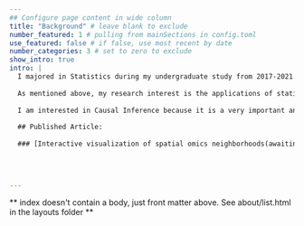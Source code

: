 ```yaml
---
## Configure page content in wide column
title: "Background" # leave blank to exclude
number_featured: 1 # pulling from mainSections in config.toml
use_featured: false # if false, use most recent by date
number_categories: 3 # set to zero to exclude
show_intro: true
intro: |
  I majored in Statistics during my undergraduate study from 2017-2021. I am interested in statistical theories and their applications, and that's why I came to UW-Madison for my Maser's Degree in Statistics last year. Now, I am a Biomedical Data Science Ph.D. of UW-Madison and continue my research in the application of statistical methods in biomedical data.
  
  As mentioned above, my research interest is the applications of statistical methods in biological datasets, especially dimensionality reduction methods, latent structure models. My former project is about the interactive visualization of the tumor microenvironments using neighborhood featurizations. 
  
  I am interested in Causal Inference because it is a very important and interesting topic in biomedical data analysis. Also, it could be integrated with many methodologies. My current rotation project is about missing data analysis, which is closely related with causal inference. I think it is much useful for my current project as well as my future research in biomedical data.
  
  ## Published Article: 
  
  ### [Interactive visualization of spatial omics neighborhoods(awaiting peer review)](https://f1000research.com/articles/11-799/v1)
  
  
  

---
```


** index doesn't contain a body, just front matter above.
See about/list.html in the layouts folder **
